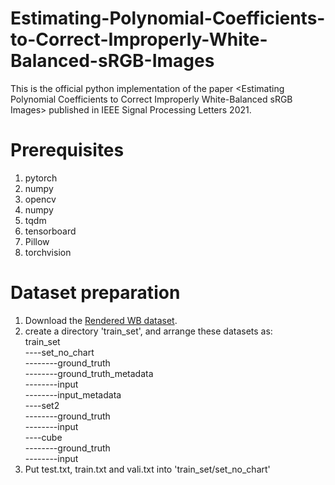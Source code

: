 # Estimating-Polynomial-Coefficients-to-Correct-Improperly-White-Balanced-sRGB-Images
This is the  official python implementation of the paper &lt;Estimating Polynomial Coefficients to Correct Improperly White-Balanced sRGB Images> published in IEEE Signal Processing Letters 2021.
# Prerequisites
1. pytorch
2. numpy
3. opencv
4. numpy
5. tqdm
6. tensorboard
7. Pillow
8. torchvision
# Dataset preparation
1. Download the [Rendered WB dataset](https://cvil.eecs.yorku.ca/projects/public_html/sRGB_WB_correction/dataset.html).
2. create a directory 'train_set', and arrange these datasets as:  
train_set  
----set_no_chart  
--------ground_truth  
--------ground_truth_metadata  
--------input  
--------input_metadata  
----set2  
--------ground_truth  
--------input  
----cube  
--------ground_truth  
--------input  
3. Put test.txt, train.txt and vali.txt into 'train_set/set_no_chart'
